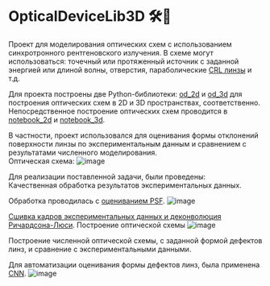 # OpticalDeviceLib3D 🛠️🔦

Проект для моделирования оптических схем с использованием синхротронного рентгеновского излучения.
В схеме могут использоваться: точечный или протяженный источник с заданной энергией или длиной волны, отверстия, параболические [CRL линзы](https://en.wikipedia.org/wiki/Compound_refractive_lens) и т.д.  

Для проекта построены две Python-библиотеки:
[od_2d](https://github.com/mamichberdey/OpticalDeviceLib3D/blob/main/opticaldevicelib_1d.py) и 
[od_3d](https://github.com/mamichberdey/OpticalDeviceLib3D/blob/main/opticaldevicelib_2d.py)
для построения оптических схем в 2D и 3D пространствах, соответственно. Непосредственное построение оптических схем проводится в
[notebook_2d](https://github.com/mamichberdey/OpticalDeviceLib3D/blob/main/test_1d.ipynb) и [notebook_3d](https://github.com/mamichberdey/OpticalDeviceLib3D/blob/main/test_2d.ipynb).

В частности, проект использовался для оценивания формы отклонений поверхности линзы по экспериментальным данным и сравнением с результатами численного моделирования.  
Оптическая схема:
![image](https://github.com/user-attachments/assets/1ff41fb2-f32c-4329-9779-a010486bfca5)

Для реализации поставленной задачи, были проведены:  
Качественная обработка результатов экспериментальных данных. 

Обработка проводилась с [оцениванием PSF](https://github.com/mamichberdey/OpticalDeviceLib3D/tree/main/PSF_ESTIMATOR).
![image](https://github.com/user-attachments/assets/4463d0fe-d073-431a-b575-0755c654a37d)

[Сшивка кадров экспериментальных данных и деконволюция Ричардсона-Люси](https://github.com/mamichberdey/OpticalDeviceLib3D/tree/main/FRAMES_PREPROCESSING). 
Построение оптической схемы 
![image](https://github.com/user-attachments/assets/e2a2bf4f-baa7-4451-b7eb-17b7bb4b3278)

Построение численной оптической схемы, с заданной формой дефектов линз, и сравнение с экспериментальными данными.

Для автоматизации оценивания формы дефектов линз, была применена [CNN](https://github.com/mamichberdey/OpticalDeviceLib3D/tree/main/CNN_PROJECT).
![image](https://github.com/user-attachments/assets/54a63a14-30ef-4673-b7c9-40d82ee50eb4)

